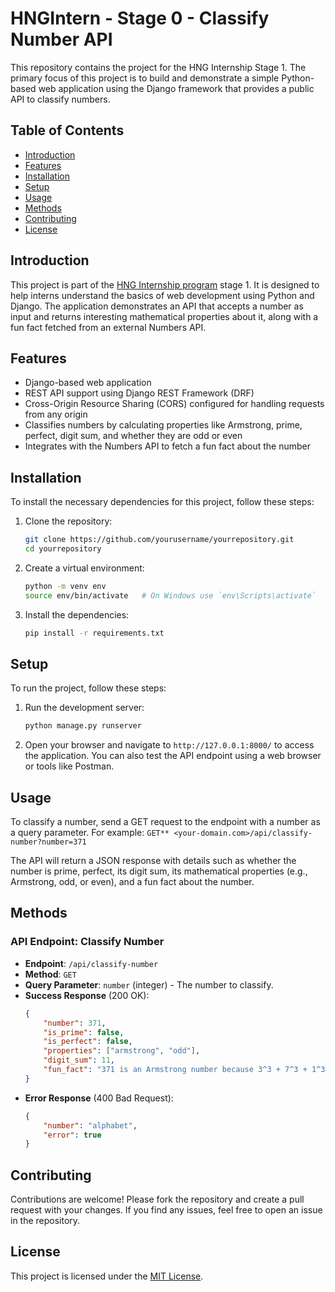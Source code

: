 # HNGIntern - Stage 0 - Classify Number API

This repository contains the project for the HNG Internship Stage 1. The primary focus of this project is to build and demonstrate a simple Python-based web application using the Django framework that provides a public API to classify numbers.

## Table of Contents
- [Introduction](#introduction)
- [Features](#features)
- [Installation](#installation)
- [Setup](#setup)
- [Usage](#usage)
- [Methods](#methods)
- [Contributing](#contributing)
- [License](#license)

## Introduction

This project is part of the [HNG Internship program](https://hng.tech/hire/python-developers) stage 1. It is designed to help interns understand the basics of web development using Python and Django. The application demonstrates an API that accepts a number as input and returns interesting mathematical properties about it, along with a fun fact fetched from an external Numbers API.

## Features

- Django-based web application
- REST API support using Django REST Framework (DRF)
- Cross-Origin Resource Sharing (CORS) configured for handling requests from any origin
- Classifies numbers by calculating properties like Armstrong, prime, perfect, digit sum, and whether they are odd or even
- Integrates with the Numbers API to fetch a fun fact about the number

## Installation

To install the necessary dependencies for this project, follow these steps:

1. Clone the repository:
    ```bash
    git clone https://github.com/yourusername/yourrepository.git
    cd yourrepository
    ```

2. Create a virtual environment:
    ```bash
    python -m venv env
    source env/bin/activate   # On Windows use `env\Scripts\activate`
    ```

3. Install the dependencies:
    ```bash
    pip install -r requirements.txt
    ```

## Setup

To run the project, follow these steps:

1. Run the development server:
    ```bash
    python manage.py runserver
    ```

2. Open your browser and navigate to `http://127.0.0.1:8000/` to access the application. You can also test the API endpoint using a web browser or tools like Postman.

## Usage

To classify a number, send a GET request to the endpoint with a number as a query parameter. For example:
    ```
    GET** <your-domain.com>/api/classify-number?number=371
    ```

The API will return a JSON response with details such as whether the number is prime, perfect, its digit sum, its mathematical properties (e.g., Armstrong, odd, or even), and a fun fact about the number.

## Methods

### API Endpoint: Classify Number

- **Endpoint**: `/api/classify-number`
- **Method**: `GET`
- **Query Parameter**: `number` (integer) - The number to classify.
- **Success Response** (200 OK):
    ```json
    {
        "number": 371,
        "is_prime": false,
        "is_perfect": false,
        "properties": ["armstrong", "odd"],
        "digit_sum": 11,
        "fun_fact": "371 is an Armstrong number because 3^3 + 7^3 + 1^3 = 371"
    }
    ```
- **Error Response** (400 Bad Request):
    ```json
    {
        "number": "alphabet",
        "error": true
    }
    ```

## Contributing

Contributions are welcome! Please fork the repository and create a pull request with your changes. If you find any issues, feel free to open an issue in the repository.

## License

This project is licensed under the [MIT License](LICENSE).
